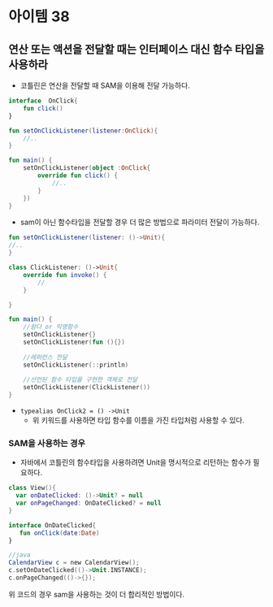 # 아이템 38

## 연산 또는 액션을 전달할 때는 인터페이스 대신 함수 타입을 사용하라

- 코틀린은 연산을 전달할 때 SAM을 이용해 전달 가능하다.

```kotlin
interface  OnClick{
    fun click()
}

fun setOnClickListener(listener:OnClick){
    //..
}

fun main() {
    setOnClickListener(object :OnClick{
        override fun click() {
            //..
        }
    })
}
```

- sam이 아닌 함수타입을 전달할 경우 더 많은 방법으로 파라미터 전달이 가능하다.

```kotlin
fun setOnClickListener(listener: ()->Unit){
//..
}

class ClickListener: ()->Unit{
    override fun invoke() {
        //
    }

}

fun main() {
    //람다 or 익명함수
    setOnClickListener{}
    setOnClickListener(fun (){}) 
    
    //레퍼런스 전달
    setOnClickListener(::println) 
    
    //선언된 함수 타입을 구현한 객체로 전달
    setOnClickListener(ClickListener())
}
```

- `typealias OnClick2 = () ->Unit`
    - 위 키워드를 사용하면 타입 함수를 이름을 가진 타입처럼 사용할 수 있다.

### SAM을 사용하는 경우

- 자바에서 코틀린의 함수타입을 사용하려면 Unit을 명시적으로 리턴하는 함수가 필요하다.

```kotlin
class View(){
  var onDateClicked: ()->Unit? = null
  var onPageChanged: OnDateClicked? = null
}

interface OnDateClicked{
   fun onClick(date:Date)
}

//java
CalendarView c = new CalendarView();
c.setOnDateClicked(()->Unit.INSTANCE);
c.onPageChanged(()->{});
```

위 코드의 경우 sam을 사용하는 것이 더 합리적인 방법이다.